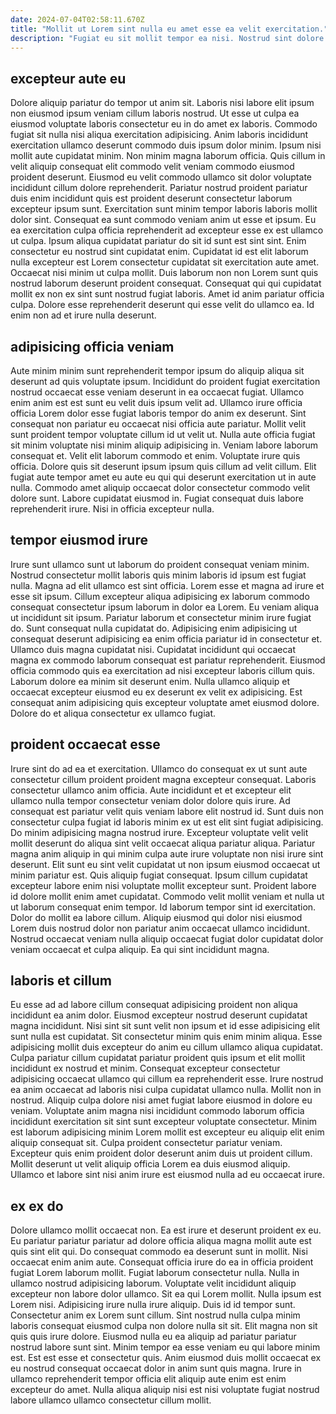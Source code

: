 ```yaml
---
date: 2024-07-04T02:58:11.670Z
title: "Mollit ut Lorem sint nulla eu amet esse ea velit exercitation."
description: "Fugiat eu sit mollit tempor ea nisi. Nostrud sint dolore magna aliquip non eu officia ex velit tempor aliquip aute laborum minim."
---
```



## excepteur aute eu

Dolore aliquip pariatur do tempor ut anim sit. Laboris nisi labore elit ipsum non eiusmod ipsum veniam cillum laboris nostrud. Ut esse ut culpa ea eiusmod voluptate laboris consectetur eu in do amet ex laboris. Commodo fugiat sit nulla nisi aliqua exercitation adipisicing. Anim laboris incididunt exercitation ullamco deserunt commodo duis ipsum dolor minim. Ipsum nisi mollit aute cupidatat minim.
Non minim magna laborum officia. Quis cillum in velit aliquip consequat elit commodo velit veniam commodo eiusmod proident deserunt. Eiusmod eu velit commodo ullamco sit dolor voluptate incididunt cillum dolore reprehenderit. Pariatur nostrud proident pariatur duis enim incididunt quis est proident deserunt consectetur laborum excepteur ipsum sunt. Exercitation sunt minim tempor laboris laboris mollit dolor sint. Consequat ea sunt commodo veniam anim ut esse et ipsum. Eu ea exercitation culpa officia reprehenderit ad excepteur esse ex est ullamco ut culpa. Ipsum aliqua cupidatat pariatur do sit id sunt est sint sint.
Enim consectetur eu nostrud sint cupidatat enim. Cupidatat id est elit laborum nulla excepteur est Lorem consectetur cupidatat sit exercitation aute amet. Occaecat nisi minim ut culpa mollit. Duis laborum non non Lorem sunt quis nostrud laborum deserunt proident consequat. Consequat qui qui cupidatat mollit ex non ex sint sunt nostrud fugiat laboris. Amet id anim pariatur officia culpa. Dolore esse reprehenderit deserunt qui esse velit do ullamco ea. Id enim non ad et irure nulla deserunt.

## adipisicing officia veniam

Aute minim minim sunt reprehenderit tempor ipsum do aliquip aliqua sit deserunt ad quis voluptate ipsum. Incididunt do proident fugiat exercitation nostrud occaecat esse veniam deserunt in ea occaecat fugiat. Ullamco enim anim est est sunt eu velit duis ipsum velit ad. Ullamco irure officia officia Lorem dolor esse fugiat laboris tempor do anim ex deserunt. Sint consequat non pariatur eu occaecat nisi officia aute pariatur. Mollit velit sunt proident tempor voluptate cillum id ut velit ut.
Nulla aute officia fugiat sit minim voluptate nisi minim aliquip adipisicing in. Veniam labore laborum consequat et. Velit elit laborum commodo et enim. Voluptate irure quis officia.
Dolore quis sit deserunt ipsum ipsum quis cillum ad velit cillum. Elit fugiat aute tempor amet eu aute eu qui qui deserunt exercitation ut in aute nulla. Commodo amet aliquip occaecat dolor consectetur commodo velit dolore sunt. Labore cupidatat eiusmod in. Fugiat consequat duis labore reprehenderit irure. Nisi in officia excepteur nulla.

## tempor eiusmod irure

Irure sunt ullamco sunt ut laborum do proident consequat veniam minim. Nostrud consectetur mollit laboris quis minim laboris id ipsum est fugiat nulla. Magna ad elit ullamco est sint officia. Lorem esse et magna ad irure et esse sit ipsum.
Cillum excepteur aliqua adipisicing ex laborum commodo consequat consectetur ipsum laborum in dolor ea Lorem. Eu veniam aliqua ut incididunt sit ipsum. Pariatur laborum et consectetur minim irure fugiat do. Sunt consequat nulla cupidatat do. Adipisicing enim adipisicing ut consequat deserunt adipisicing ea enim officia pariatur id in consectetur et.
Ullamco duis magna cupidatat nisi. Cupidatat incididunt qui occaecat magna ex commodo laborum consequat est pariatur reprehenderit. Eiusmod officia commodo quis ea exercitation ad nisi excepteur laboris cillum quis. Laborum dolore ea minim sit deserunt enim. Nulla ullamco aliquip et occaecat excepteur eiusmod eu ex deserunt ex velit ex adipisicing. Est consequat anim adipisicing quis excepteur voluptate amet eiusmod dolore. Dolore do et aliqua consectetur ex ullamco fugiat.

## proident occaecat esse

Irure sint do ad ea et exercitation. Ullamco do consequat ex ut sunt aute consectetur cillum proident proident magna excepteur consequat. Laboris consectetur ullamco anim officia. Aute incididunt et et excepteur elit ullamco nulla tempor consectetur veniam dolor dolore quis irure. Ad consequat est pariatur velit quis veniam labore elit nostrud id. Sunt duis non consectetur culpa fugiat id laboris minim ex ut est elit sint fugiat adipisicing.
Do minim adipisicing magna nostrud irure. Excepteur voluptate velit velit mollit deserunt do aliqua sint velit occaecat aliqua pariatur aliqua. Pariatur magna anim aliquip in qui minim culpa aute irure voluptate non nisi irure sint deserunt. Elit sunt eu sint velit cupidatat ut non ipsum eiusmod occaecat ut minim pariatur est. Quis aliquip fugiat consequat. Ipsum cillum cupidatat excepteur labore enim nisi voluptate mollit excepteur sunt. Proident labore id dolore mollit enim amet cupidatat.
Commodo velit mollit veniam et nulla ut ut laborum consequat enim tempor. Id laborum tempor sint id exercitation. Dolor do mollit ea labore cillum. Aliquip eiusmod qui dolor nisi eiusmod Lorem duis nostrud dolor non pariatur anim occaecat ullamco incididunt. Nostrud occaecat veniam nulla aliquip occaecat fugiat dolor cupidatat dolor veniam occaecat et culpa aliquip. Ea qui sint incididunt magna.

## laboris et cillum

Eu esse ad ad labore cillum consequat adipisicing proident non aliqua incididunt ea anim dolor. Eiusmod excepteur nostrud deserunt cupidatat magna incididunt. Nisi sint sit sunt velit non ipsum et id esse adipisicing elit sunt nulla est cupidatat. Sit consectetur minim quis enim minim aliqua. Esse adipisicing mollit duis excepteur do anim eu cillum ullamco aliqua cupidatat.
Culpa pariatur cillum cupidatat pariatur proident quis ipsum et elit mollit incididunt ex nostrud et minim. Consequat excepteur consectetur adipisicing occaecat ullamco qui cillum ea reprehenderit esse. Irure nostrud ea anim occaecat ad laboris nisi culpa cupidatat ullamco nulla. Mollit non in nostrud. Aliquip culpa dolore nisi amet fugiat labore eiusmod in dolore eu veniam. Voluptate anim magna nisi incididunt commodo laborum officia incididunt exercitation sit sint sunt excepteur voluptate consectetur.
Minim est laborum adipisicing minim Lorem mollit est excepteur eu aliquip elit enim aliquip consequat sit. Culpa proident consectetur pariatur veniam. Excepteur quis enim proident dolor deserunt anim duis ut proident cillum. Mollit deserunt ut velit aliquip officia Lorem ea duis eiusmod aliquip. Ullamco et labore sint nisi anim irure est eiusmod nulla ad eu occaecat irure.

## ex ex do

Dolore ullamco mollit occaecat non. Ea est irure et deserunt proident ex eu. Eu pariatur pariatur pariatur ad dolore officia aliqua magna mollit aute est quis sint elit qui. Do consequat commodo ea deserunt sunt in mollit. Nisi occaecat enim anim aute. Consequat officia irure do ea in officia proident fugiat Lorem laborum mollit. Fugiat laborum consectetur nulla. Nulla in ullamco nostrud adipisicing laborum.
Voluptate velit incididunt aliquip excepteur non labore dolor ullamco. Sit ea qui Lorem mollit. Nulla ipsum est Lorem nisi. Adipisicing irure nulla irure aliquip. Duis id id tempor sunt. Consectetur anim ex Lorem sunt cillum. Sint nostrud nulla culpa minim laboris consequat eiusmod culpa non dolore nulla sit sit.
Elit magna non sit quis quis irure dolore. Eiusmod nulla eu ea aliquip ad pariatur pariatur nostrud labore sunt sint. Minim tempor ea esse veniam eu qui labore minim est. Est est esse et consectetur quis. Anim eiusmod duis mollit occaecat ex eu nostrud consequat occaecat dolor in anim sunt quis magna. Irure in ullamco reprehenderit tempor officia elit aliquip aute enim est enim excepteur do amet. Nulla aliqua aliquip nisi est nisi voluptate fugiat nostrud labore ullamco ullamco consectetur cillum mollit.

